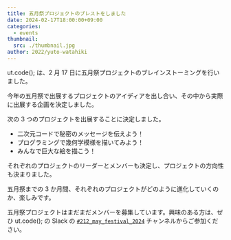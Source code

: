 ```yaml
---
title: 五月祭プロジェクトのブレストをしました
date: 2024-02-17T18:00:00+09:00
categories:
  - events
thumbnail:
  src: ./thumbnail.jpg
author: 2022/yuto-watahiki
---
```


ut.code(); は、2 月 17 日に五月祭プロジェクトのブレインストーミングを行いました。

今年の五月祭で出展するプロジェクトのアイディアを出し合い、その中から実際に出展する企画を決定しました。

次の 3 つのプロジェクトを出展することに決定しました。

- 二次元コードで秘密のメッセージを伝えよう！
- プログラミングで幾何学模様を描いてみよう！
- みんなで巨大な絵を描こう！

それぞれのプロジェクトのリーダーとメンバーも決定し、プロジェクトの方向性も決まりました。

五月祭までの 3 か月間、それぞれのプロジェクトがどのように進化していくのか、楽しみです。

五月祭プロジェクトはまだまだメンバーを募集しています。興味のある方は、ぜひ ut.code(); の Slack の [`#212_may_festival_2024`](https://utcode.slack.com/archives/C06FAEDVCF6) チャンネルからご参加ください。

